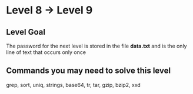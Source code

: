 # **Level 8 → Level 9**

## Level Goal
The password for the next level is stored in the file **data.txt** and is the only line of text that occurs only once

## Commands you may need to solve this level
grep, sort, uniq, strings, base64, tr, tar, gzip, bzip2, xxd

